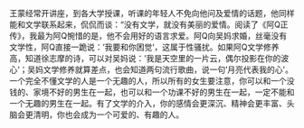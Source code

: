 王蒙经常开讲座，到各大学授课，听课的年轻人不免向他问及爱情的话题，他同样能和文学联系起来，侃侃而谈：“没有文学，就没有美丽的爱情。阅读了《阿Q正传》，我最为阿Q惋惜的是，他不会用好的语言求爱。阿Q向吴妈求婚，丝毫没有文学性，阿Q直接一跪说：’我要和你困觉‘，这属于性骚扰。如果阿Q文学修养高，知道徐志摩的诗，可以对吴妈说：’我是天空里的一片云，偶尔投影在你的波心‘；吴妈文学修养就算差点，也会知道两句流行歌曲，说一句’月亮代表我的心'。一个完全不懂文学的人是一个无趣的人，所以所有的女生要注意，你可以和一个没钱的、家境不好的男生在一起，也可以和一个功课不好的男生在一起，一定不能和一个无趣的男生在一起。有了文学的介入，你的感情会更深沉、精神会更丰富、头脑会更清明，你也会成为一个可爱的、有趣的人。